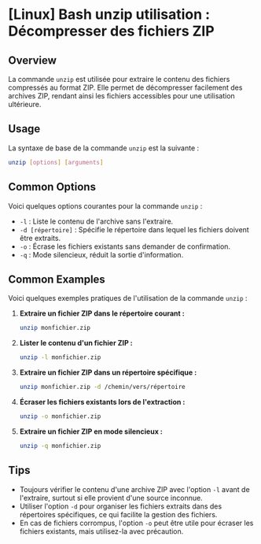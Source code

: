 # [Linux] Bash unzip utilisation : Décompresser des fichiers ZIP

## Overview
La commande `unzip` est utilisée pour extraire le contenu des fichiers compressés au format ZIP. Elle permet de décompresser facilement des archives ZIP, rendant ainsi les fichiers accessibles pour une utilisation ultérieure.

## Usage
La syntaxe de base de la commande `unzip` est la suivante :

```bash
unzip [options] [arguments]
```

## Common Options
Voici quelques options courantes pour la commande `unzip` :

- `-l` : Liste le contenu de l'archive sans l'extraire.
- `-d [répertoire]` : Spécifie le répertoire dans lequel les fichiers doivent être extraits.
- `-o` : Écrase les fichiers existants sans demander de confirmation.
- `-q` : Mode silencieux, réduit la sortie d'information.

## Common Examples
Voici quelques exemples pratiques de l'utilisation de la commande `unzip` :

1. **Extraire un fichier ZIP dans le répertoire courant :**
   ```bash
   unzip monfichier.zip
   ```

2. **Lister le contenu d'un fichier ZIP :**
   ```bash
   unzip -l monfichier.zip
   ```

3. **Extraire un fichier ZIP dans un répertoire spécifique :**
   ```bash
   unzip monfichier.zip -d /chemin/vers/répertoire
   ```

4. **Écraser les fichiers existants lors de l'extraction :**
   ```bash
   unzip -o monfichier.zip
   ```

5. **Extraire un fichier ZIP en mode silencieux :**
   ```bash
   unzip -q monfichier.zip
   ```

## Tips
- Toujours vérifier le contenu d'une archive ZIP avec l'option `-l` avant de l'extraire, surtout si elle provient d'une source inconnue.
- Utiliser l'option `-d` pour organiser les fichiers extraits dans des répertoires spécifiques, ce qui facilite la gestion des fichiers.
- En cas de fichiers corrompus, l'option `-o` peut être utile pour écraser les fichiers existants, mais utilisez-la avec précaution.
